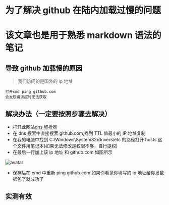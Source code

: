 # 为了解决 github 在陆内加载过慢的问题

# 该文章也是用于熟悉 markdown 语法的笔记

## 导致 github 加载慢的原因

> 我们访问的是国外的 ip 地址

    打开cmd ping github.com
    会发现请求超时无法获取

## 解决办法（一定要按照步骤去解决）

- 打开此网站[dns 解析器](http://tool.chinaz.com/dns)
- 在 dns 搜索中直接搜索 github.com,找到 TTL 值最小的 IP 地址复制
- 在我的电脑中找到 C:\Windows\System32\drivers\etc 的路径打开 hosts 这个文件用笔记本(如果无法修改是权限不够，自行提权)
- 在最后一行加上该 ip 地址 和 github.com 如图所示

![avatar](https://img-blog.csdnimg.cn/20190423101513969.png?x-oss-process=image/watermark,type_ZmFuZ3poZW5naGVpdGk,shadow_10,text_aHR0cHM6Ly9ibG9nLmNzZG4ubmV0L3FxXzQyNzUwMjQw,size_16,color_FFFFFF,t_70)

- 保存后在 cmd 中重新 ping github.com 如果你看见你填写的 ip 地址给你发数据包了就成功了

## 实测有效
